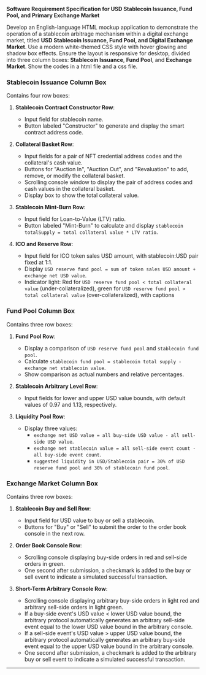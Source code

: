 **Software Requirement Specification for USD Stablecoin Issuance, Fund Pool, and Primary Exchange Market**

Develop an English-language HTML mockup application to demonstrate the operation of a stablecoin arbitrage mechanism within a digital exchange market, titled **USD Stablecoin Issuance, Fund Pool, and Digital Exchange Market**. Use a modern white-themed CSS style with hover glowing and shadow box effects. Ensure the layout is responsive for desktop, divided into three column boxes: **Stablecoin Issuance**, **Fund Pool**, and **Exchange Market**. Show the codes in a html file and a css file.

### Stablecoin Issuance Column Box
Contains four row boxes:

1. **Stablecoin Contract Constructor Row**:
   - Input field for stablecoin name.
   - Button labeled "Constructor" to generate and display the smart contract address code.

2. **Collateral Basket Row**:
   - Input fields for a pair of NFT credential address codes and the collateral's cash value.
   - Buttons for "Auction In", "Auction Out", and "Revaluation" to add, remove, or modify the collateral basket.
   - Scrolling console window to display the pair of address codes and cash values in the collateral basket.
   - Display box to show the total collateral value.

3. **Stablecoin Mint-Burn Row**:
   - Input field for Loan-to-Value (LTV) ratio.
   - Button labeled "Mint-Burn" to calculate and display `stablecoin totalSupply = total collateral value * LTV ratio`.

4. **ICO and Reserve Row**:
   - Input field for ICO token sales USD amount, with stablecoin:USD pair fixed at 1:1.
   - Display `USD reserve fund pool = sum of token sales USD amount + exchange net USD value`.
   - Indicator light: Red for `USD reserve fund pool < total collateral value` (under-collateralized), green for `USD reserve fund pool > total collateral value` (over-collateralized), with captions

### Fund Pool Column Box
Contains three row boxes:

1. **Fund Pool Row**:
   - Display a comparison of `USD reserve fund pool` and `stablecoin fund pool`.
   - Calculate `stablecoin fund pool = stablecoin total supply - exchange net stablecoin value`.
   - Show comparison as actual numbers and relative percentages.

2. **Stablecoin Arbitrary Level Row**:
   - Input fields for lower and upper USD value bounds, with default values of 0.97 and 1.13, respectively.

3. **Liquidity Pool Row**:
   - Display three values:
     - `exchange net USD value = all buy-side USD value - all sell-side USD value`.
     - `exchange net stablecoin value = all sell-side event count - all buy-side event count`.
     - `suggested liquidity in USD/Stablecoin pair = 30% of USD reserve fund pool and 30% of stablecoin fund pool`.

### Exchange Market Column Box
Contains three row boxes:

1. **Stablecoin Buy and Sell Row**:
   - Input field for USD value to buy or sell a stablecoin.
   - Buttons for "Buy" or "Sell" to submit the order to the order book console in the next row.

2. **Order Book Console Row**:
   - Scrolling console displaying buy-side orders in red and sell-side orders in green.
   - One second after submission, a checkmark is added to the buy or sell event to indicate a simulated successful transaction.

3. **Short-Term Arbitrary Console Row**:
   - Scrolling console displaying arbitrary buy-side orders in light red and arbitrary sell-side orders in light green.
   - If a buy-side event's USD value < lower USD value bound, the arbitrary protocol automatically generates an arbitrary sell-side event equal to the lower USD value bound in the arbitrary console.
   - If a sell-side event's USD value > upper USD value bound, the arbitrary protocol automatically generates an arbitrary buy-side event equal to the upper USD value bound in the arbitrary console.
   - One second after submission, a checkmark is added to the arbitrary buy or sell event to indicate a simulated successful transaction.

---

